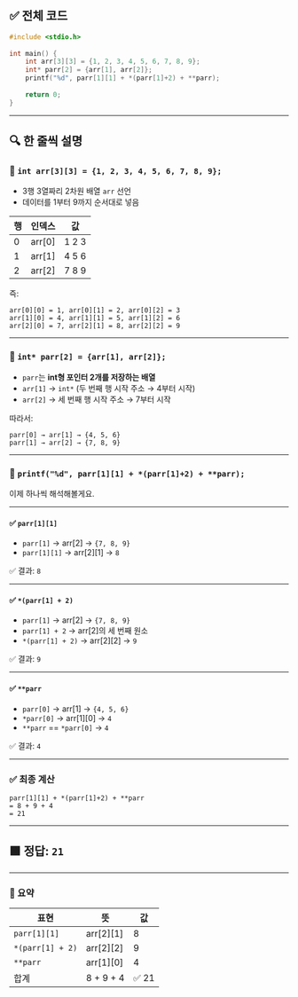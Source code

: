 ## ✅ 전체 코드

```c
#include <stdio.h>
 
int main() {
    int arr[3][3] = {1, 2, 3, 4, 5, 6, 7, 8, 9};
    int* parr[2] = {arr[1], arr[2]};
    printf("%d", parr[1][1] + *(parr[1]+2) + **parr);
    
    return 0;
}
```

---

## 🔍 한 줄씩 설명

### 🔸 `int arr[3][3] = {1, 2, 3, 4, 5, 6, 7, 8, 9};`

* 3행 3열짜리 2차원 배열 `arr` 선언
* 데이터를 1부터 9까지 순서대로 넣음

| 행 | 인덱스     | 값       |
| - | ------- | ------- |
| 0 | arr\[0] | 1  2  3 |
| 1 | arr\[1] | 4  5  6 |
| 2 | arr\[2] | 7  8  9 |

즉:

```
arr[0][0] = 1, arr[0][1] = 2, arr[0][2] = 3  
arr[1][0] = 4, arr[1][1] = 5, arr[1][2] = 6  
arr[2][0] = 7, arr[2][1] = 8, arr[2][2] = 9
```

---

### 🔸 `int* parr[2] = {arr[1], arr[2]};`

* `parr`는 **int형 포인터 2개를 저장하는 배열**
* `arr[1]` → `int*` (두 번째 행 시작 주소 → 4부터 시작)
* `arr[2]` → 세 번째 행 시작 주소 → 7부터 시작

따라서:

```
parr[0] → arr[1] → {4, 5, 6}  
parr[1] → arr[2] → {7, 8, 9}
```

---

### 🔸 `printf("%d", parr[1][1] + *(parr[1]+2) + **parr);`

이제 하나씩 해석해볼게요.

---

#### ✅ `parr[1][1]`

* `parr[1]` → arr\[2] → `{7, 8, 9}`
* `parr[1][1]` → arr\[2]\[1] → `8`

✅ 결과: `8`

---

#### ✅ `*(parr[1] + 2)`

* `parr[1]` → arr\[2] → `{7, 8, 9}`
* `parr[1] + 2` → arr\[2]의 세 번째 원소
* `*(parr[1] + 2)` → arr\[2]\[2] → `9`

✅ 결과: `9`

---

#### ✅ `**parr`

* `parr[0]` → arr\[1] → `{4, 5, 6}`
* `*parr[0]` → arr\[1]\[0] → `4`
* `**parr` == `*parr[0]` → `4`

✅ 결과: `4`

---

### ✅ 최종 계산

```
parr[1][1] + *(parr[1]+2) + **parr
= 8 + 9 + 4
= 21
```

---

## 🟩 정답: `21`

---

### 📌 요약

| 표현               | 뜻           | 값    |
| ---------------- | ----------- | ---- |
| `parr[1][1]`     | arr\[2]\[1] | 8    |
| `*(parr[1] + 2)` | arr\[2]\[2] | 9    |
| `**parr`         | arr\[1]\[0] | 4    |
| 합계               | 8 + 9 + 4   | ✅ 21 |